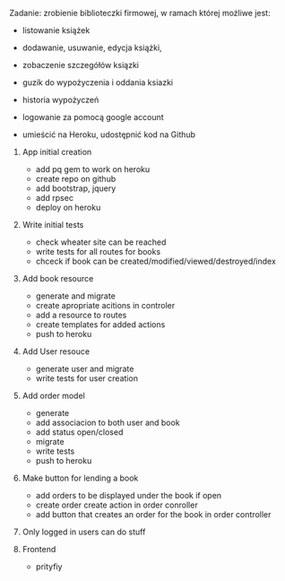 Zadanie: zrobienie biblioteczki firmowej, w ramach której możliwe jest:

- listowanie książek

- dodawanie, usuwanie, edycja książki,

- zobaczenie szczegółów ksiązki

- guzik do wypożyczenia i oddania ksiazki

- historia wypożyczeń

- logowanie za pomocą google account

- umieścić na Heroku, udostępnić kod na Github

1. App initial creation
	+ add pq gem to work on heroku
	+ create repo on github
	+ add bootstrap, jquery
	+ add rpsec
	+ deploy on heroku

2. Write initial tests
	+ check wheater site can be reached
	+ write tests for all routes for books
	+ chceck if book can be created/modified/viewed/destroyed/index

3. Add book resource
	+ generate and migrate
	+ create apropriate acitions in controler
	+ add a resource to routes
	+ create templates for added actions
	+ push to heroku

4. Add User resouce
	+ generate user and migrate
	+ write tests for user creation

5. Add order model
	+ generate
	+ add associacion to both user and book
	+ add status open/closed
	+ migrate
	+ write tests
	+ push to heroku

6. Make button for lending a book
	+ add orders to be displayed under the book if open
	+ create order create action in order conroller
	+ add button that creates an order for the book in order controller

8. Only logged in users can do stuff

9. Frontend
	- prityfiy

